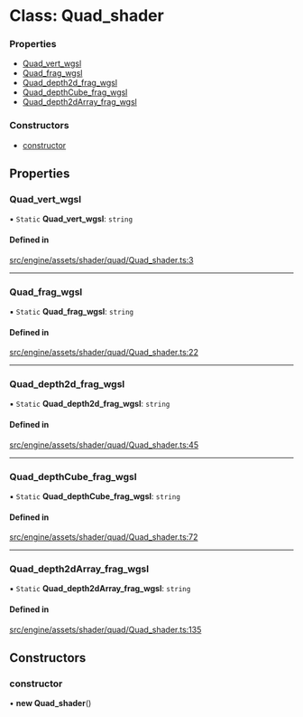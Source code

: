 # Class: Quad\_shader


### Properties

- [Quad\_vert\_wgsl](Quad_shader.md#quad_vert_wgsl)
- [Quad\_frag\_wgsl](Quad_shader.md#quad_frag_wgsl)
- [Quad\_depth2d\_frag\_wgsl](Quad_shader.md#quad_depth2d_frag_wgsl)
- [Quad\_depthCube\_frag\_wgsl](Quad_shader.md#quad_depthcube_frag_wgsl)
- [Quad\_depth2dArray\_frag\_wgsl](Quad_shader.md#quad_depth2darray_frag_wgsl)

### Constructors

- [constructor](Quad_shader.md#constructor)

## Properties

### Quad\_vert\_wgsl

▪ `Static` **Quad\_vert\_wgsl**: `string`

#### Defined in

[src/engine/assets/shader/quad/Quad_shader.ts:3](https://github.com/Orillusion/orillusion/blob/main/src/engine/assets/shader/quad/Quad_shader.ts#L3)

___

### Quad\_frag\_wgsl

▪ `Static` **Quad\_frag\_wgsl**: `string`

#### Defined in

[src/engine/assets/shader/quad/Quad_shader.ts:22](https://github.com/Orillusion/orillusion/blob/main/src/engine/assets/shader/quad/Quad_shader.ts#L22)

___

### Quad\_depth2d\_frag\_wgsl

▪ `Static` **Quad\_depth2d\_frag\_wgsl**: `string`

#### Defined in

[src/engine/assets/shader/quad/Quad_shader.ts:45](https://github.com/Orillusion/orillusion/blob/main/src/engine/assets/shader/quad/Quad_shader.ts#L45)

___

### Quad\_depthCube\_frag\_wgsl

▪ `Static` **Quad\_depthCube\_frag\_wgsl**: `string`

#### Defined in

[src/engine/assets/shader/quad/Quad_shader.ts:72](https://github.com/Orillusion/orillusion/blob/main/src/engine/assets/shader/quad/Quad_shader.ts#L72)

___

### Quad\_depth2dArray\_frag\_wgsl

▪ `Static` **Quad\_depth2dArray\_frag\_wgsl**: `string`

#### Defined in

[src/engine/assets/shader/quad/Quad_shader.ts:135](https://github.com/Orillusion/orillusion/blob/main/src/engine/assets/shader/quad/Quad_shader.ts#L135)

## Constructors

### constructor

• **new Quad_shader**()
